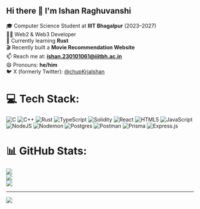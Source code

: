 ## Hi there 👋 I'm Ishan Raghuvanshi

🎓 Computer Science Student at **IIIT Bhagalpur** (2023–2027)  
🧑‍💻 Web2 & Web3 Developer  
🦀 Currently learning **Rust**  
🎬 Recently built a **Movie Recommendation Website**  
📫 Reach me at: **ishan.230101061@iiitbh.ac.in**  
😄 Pronouns: **he/him**  
🐦 X (formerly Twitter): [@chupKrjaIshan](https://x.com/chupKrjaIshan)


# 💻 Tech Stack:
![C](https://img.shields.io/badge/c-%2300599C.svg?style=for-the-badge&logo=c&logoColor=white) ![C++](https://img.shields.io/badge/c++-%2300599C.svg?style=for-the-badge&logo=c%2B%2B&logoColor=white) ![Rust](https://img.shields.io/badge/rust-%23000000.svg?style=for-the-badge&logo=rust&logoColor=white) ![TypeScript](https://img.shields.io/badge/typescript-%23007ACC.svg?style=for-the-badge&logo=typescript&logoColor=white) ![Solidity](https://img.shields.io/badge/Solidity-%23363636.svg?style=for-the-badge&logo=solidity&logoColor=white) ![React](https://img.shields.io/badge/react-%2320232a.svg?style=for-the-badge&logo=react&logoColor=%2361DAFB) ![HTML5](https://img.shields.io/badge/html5-%23E34F26.svg?style=for-the-badge&logo=html5&logoColor=white) ![JavaScript](https://img.shields.io/badge/javascript-%23323330.svg?style=for-the-badge&logo=javascript&logoColor=%23F7DF1E) ![NodeJS](https://img.shields.io/badge/node.js-6DA55F?style=for-the-badge&logo=node.js&logoColor=white) ![Nodemon](https://img.shields.io/badge/NODEMON-%23323330.svg?style=for-the-badge&logo=nodemon&logoColor=%BBDEAD) ![Postgres](https://img.shields.io/badge/postgres-%23316192.svg?style=for-the-badge&logo=postgresql&logoColor=white) ![Postman](https://img.shields.io/badge/Postman-FF6C37?style=for-the-badge&logo=postman&logoColor=white) ![Prisma](https://img.shields.io/badge/Prisma-3982CE?style=for-the-badge&logo=Prisma&logoColor=white) ![Express.js](https://img.shields.io/badge/express.js-%23404d59.svg?style=for-the-badge&logo=express&logoColor=%2361DAFB)
# 📊 GitHub Stats:
![](https://github-readme-stats.vercel.app/api?username=IshanHunt77&theme=merko&hide_border=false&include_all_commits=true&count_private=true)<br/>
![](https://nirzak-streak-stats.vercel.app/?user=IshanHunt77&theme=merko&hide_border=false)<br/>
![](https://github-readme-stats.vercel.app/api/top-langs/?username=IshanHunt77&theme=merko&hide_border=false&include_all_commits=true&count_private=true&layout=compact)

---
[![](https://visitcount.itsvg.in/api?id=IshanHunt77&icon=0&color=0)](https://visitcount.itsvg.in)

<!-- Proudly created with GPRM ( https://gprm.itsvg.in ) -->

